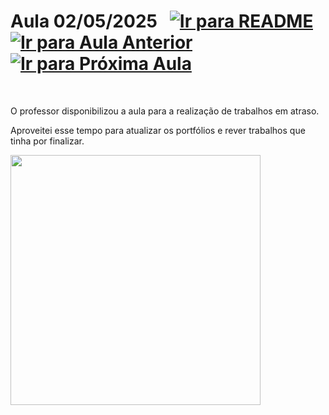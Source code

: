 # Aula 02/05/2025 &nbsp; [![Ir para README](https://img.shields.io/badge/Indice-Verde?style=for-the-badge)](../README.md#indice) &nbsp; [![Ir para Aula Anterior](https://img.shields.io/badge/Anterior-Aula%207-007ACC?style=for-the-badge)](../aulas/04-04-2025.md) [![Ir para Próxima Aula](https://img.shields.io/badge/Próxima-Aula%209-007ACC?style=for-the-badge)](../aulas/09-05-2025.md)

<br>

<p>  
O professor disponibilizou a aula para a realização de trabalhos em atraso.
</p>

<p>  
Aproveitei esse tempo para atualizar os portfólios e rever trabalhos que tinha por finalizar.
</p>

<img src="https://github.com/user-attachments/assets/af0467c9-a6c8-497d-a2d1-45c85decaf79" width="400">





